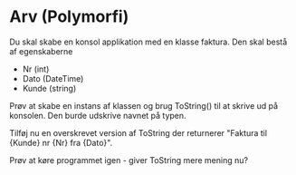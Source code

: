 ﻿# Arv (Polymorfi)

Du skal skabe en konsol applikation med en klasse faktura. Den skal bestå af egenskaberne

* Nr (int)
* Dato (DateTime)
* Kunde (string)

Prøv at skabe en instans af klassen og brug ToString() til at 
skrive ud på konsolen. Den burde udskrive navnet på typen.

Tilføj nu en overskrevet version af ToString der returnerer "Faktura til {Kunde} nr {Nr} fra {Dato}".

Prøv at køre programmet igen - giver ToString mere mening nu?